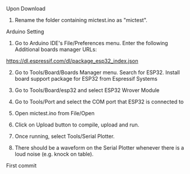 Upon Download
1. Rename the folder containing mictest.ino as "mictest".

Arduino Setting
 
1. Go to Arduino IDE's File/Preferences menu. Enter the following Additional boards manager URLs: 

https://dl.espressif.com/dl/package_esp32_index.json

2. Go to Tools/Board/Boards Manager menu. Search for ESP32. Install board support package for ESP32 from Espressif Systems

3. Go to Tools/Board/esp32 and select ESP32 Wrover Module

4. Go to Tools/Port and select the COM port that ESP32 is connected to

5. Open mictest.ino from File/Open

6. Click on Upload button to compile, upload and run.

7. Once running, select Tools/Serial Plotter. 

8. There should be a waveform on the Serial Plotter whenever there is a loud noise (e.g. knock on table). 

First commit

